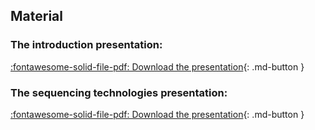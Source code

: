 
## Material

### The introduction presentation:

[:fontawesome-solid-file-pdf: Download the presentation](../assets/pdf/introduction.pdf){: .md-button }

### The sequencing technologies presentation:

[:fontawesome-solid-file-pdf: Download the presentation](../assets/pdf/sequencing_technologies.pdf){: .md-button }
